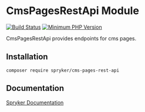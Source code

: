 # CmsPagesRestApi Module
[![Build Status](https://travis-ci.org/spryker/cms-pages-rest-api.svg)](https://travis-ci.org/spryker/cms-pages-rest-api)
[![Minimum PHP Version](https://img.shields.io/badge/php-%3E%3D%207.2-8892BF.svg)](https://php.net/)

CmsPagesRestApi provides endpoints for cms pages.

## Installation

```
composer require spryker/cms-pages-rest-api
```

## Documentation

[Spryker Documentation](https://academy.spryker.com/developing_with_spryker/module_guide/modules.html)
